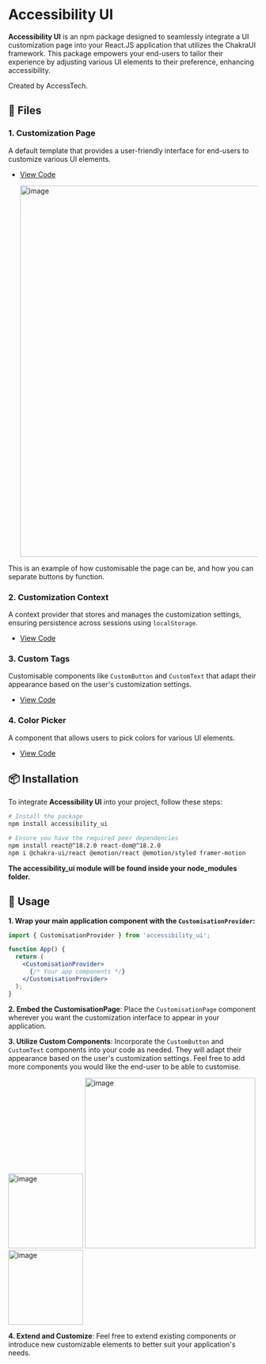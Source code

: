 # Accessibility UI

**Accessibility UI** is an npm package designed to seamlessly integrate a UI customization page into your React.JS application that utilizes the ChakraUI framework. This package empowers your end-users to tailor their experience by adjusting various UI elements to their preference, enhancing accessibility.

Created by AccessTech.

## 🌟 Files

### **1. Customization Page**
A default template that provides a user-friendly interface for end-users to customize various UI elements.
- [View Code](https://github.com/euodiatan/accessibility_ui/blob/main/src/CustomisationPage.js)

  <img width="749" alt="image" src="https://github.com/euodiatan/accessibility_ui/assets/91814774/7ca06adb-2e93-47c9-a3f7-5b7d9e812f49">

This is an example of how customisable the page can be, and how you can separate buttons by function.

### **2. Customization Context**
A context provider that stores and manages the customization settings, ensuring persistence across sessions using `localStorage`.
- [View Code](https://github.com/euodiatan/accessibility_ui/blob/main/src/CustomisationContext.js)

### **3. Custom Tags**
Customisable components like `CustomButton` and `CustomText` that adapt their appearance based on the user's customization settings.
- [View Code](https://github.com/euodiatan/accessibility_ui/blob/main/src/CustomTags.js)

### **4. Color Picker**
A component that allows users to pick colors for various UI elements.
- [View Code](https://github.com/euodiatan/accessibility_ui/blob/main/src/ColorPicker.js)

## 📦 Installation

To integrate **Accessibility UI** into your project, follow these steps:

```bash
# Install the package
npm install accessibility_ui

# Ensure you have the required peer dependencies
npm install react@^18.2.0 react-dom@^18.2.0
npm i @chakra-ui/react @emotion/react @emotion/styled framer-motion
```

**The accessibility_ui module will be found inside your node_modules folder.**

## 🚀 Usage

**1. Wrap your main application component with the `CustomisationProvider`:**

```jsx
import { CustomisationProvider } from 'accessibility_ui';

function App() {
  return (
    <CustomisationProvider>
      {/* Your app components */}
    </CustomisationProvider>
  );
}
```

**2. Embed the CustomisationPage**:
Place the `CustomisationPage` component wherever you want the customization interface to appear in your application.

**3. Utilize Custom Components**:
Incorporate the `CustomButton` and `CustomText` components into your code as needed. They will adapt their appearance based on the user's customization settings.
Feel free to add more components you would like the end-user to be able to customise.

<img width="151" alt="image" src="https://github.com/euodiatan/accessibility_ui/assets/91814774/8c64533e-4ed3-4f22-8007-a73167af5ee9">
<img width="344" alt="image" src="https://github.com/euodiatan/accessibility_ui/assets/91814774/8a0ac15e-46e8-49cc-8ed3-1fd73b6656ff">
<img width="151" alt="image" src="https://github.com/euodiatan/accessibility_ui/assets/91814774/2abd659f-7e8a-46cf-a8ce-e16b97966f19">


**4. Extend and Customize**:
Feel free to extend existing components or introduce new customizable elements to better suit your application's needs.

